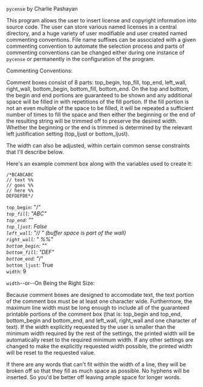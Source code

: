 `pycense` by Charlie Pashayan

This program allows the user to insert license and copyright information into source code.  The user can store various named licenses in a central directory, and a huge variety of user modifiable and user created named commenting conventions.  File name suffixes can be associated with a given commenting convention to automate the selection process and parts of commenting conventions can be changed either during one instance of `pycense` or permanently in the configuration of the program.

Commenting Conventions:

Comment boxes consist of 8 parts: top_begin, top_fill, top_end, left_wall, right_wall, bottom_begin, bottom_fill, bottom_end.  On the top and bottom, the begin and end portions are guaranteed to be shown and any additional space will be filled in with repetitions of the fill portion.  If the fill portion is not an even multiple of the space to be filled, it will be repeated a sufficient number of times to fill the space and then either the beginning or the end of the resulting string will be trimmed off to preserve the desired width.  Whether the beginning or the end is trimmed is determined by the relevant left justification setting (top_ljust or bottom_ljust).

The width can also be adjusted, within certain common sense constraints that I'll describe below.

Here's an example comment box along with the variables used to create it:

    /*BCABCABC
    // text %%
    // goes %%
    // here %%
    DEFDEFDE*/

`top_begin`: "/*"  
`top_fill`: "ABC"  
`top_end`: ""  
`top_ljust`: False  
`left_wall`: "// " (buffer space is part of the wall)  
`right_wall`: " %%"  
`bottom_begin`: ""  
`bottom_fill`: "DEF"  
`bottom_end`: "*/"  
`bottom_ljust`: True  
`width`: 9  

`width`--or--On Being the Right Size:

Because comment boxes are designed to accomodate text, the text portion of the comment box must be at least one character wide.  Furthermore, the maximum line width must be long enough to include all of the guaranteed printable portions of the comment box (that is: top_begin and top_end, bottom_begin and bottom_end, and left_wall, right_wall and one character of text).  If the width explicitly requested by the user is smaller than the minimum width required by the rest of the settings, the printed width will be automatically reset to the required minimum width.  If any other settings are changed to make the explicitly requested width possible, the printed width will be reset to the requested value.

If there are any words that can't fit within the width of a line, they will be broken off so that they fill as much space as possible.  No hyphens will be inserted.  So you'd be better off leaving ample space for longer words.